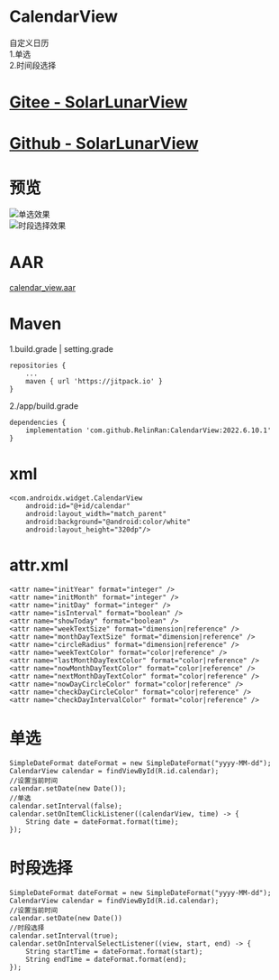 # CalendarView
自定义日历  
1.单选  
2.时间段选择  
# [Gitee - SolarLunarView](https://gitee.com/relin/CalendarView)
# [Github - SolarLunarView](https://github.com/RelinRan/CalendarView)
# 预览
![单选效果](./ic_preview_2.png)  
![时段选择效果](./ic_preview_1.png)  
# AAR
[calendar_view.aar](https://github.com/RelinRan/CalendarView/blob/master/calendar_view.aar)
# Maven
1.build.grade | setting.grade
```
repositories {
	...
	maven { url 'https://jitpack.io' }
}
```
2./app/build.grade
```
dependencies {
	implementation 'com.github.RelinRan:CalendarView:2022.6.10.1'
}
```
# xml
```
<com.androidx.widget.CalendarView
    android:id="@+id/calendar"
    android:layout_width="match_parent"
    android:background="@android:color/white"
    android:layout_height="320dp"/>
```
# attr.xml
```
<attr name="initYear" format="integer" />
<attr name="initMonth" format="integer" />
<attr name="initDay" format="integer" />
<attr name="isInterval" format="boolean" />
<attr name="showToday" format="boolean" />
<attr name="weekTextSize" format="dimension|reference" />
<attr name="monthDayTextSize" format="dimension|reference" />
<attr name="circleRadius" format="dimension|reference" />
<attr name="weekTextColor" format="color|reference" />
<attr name="lastMonthDayTextColor" format="color|reference" />
<attr name="nowMonthDayTextColor" format="color|reference" />
<attr name="nextMonthDayTextColor" format="color|reference" />
<attr name="nowDayCircleColor" format="color|reference" />
<attr name="checkDayCircleColor" format="color|reference" />
<attr name="checkDayIntervalColor" format="color|reference" />
```
# 单选
```
SimpleDateFormat dateFormat = new SimpleDateFormat("yyyy-MM-dd");
CalendarView calendar = findViewById(R.id.calendar);
//设置当前时间
calendar.setDate(new Date());
//单选
calendar.setInterval(false);
calendar.setOnItemClickListener((calendarView, time) -> {
    String date = dateFormat.format(time);
});
```
# 时段选择
```
SimpleDateFormat dateFormat = new SimpleDateFormat("yyyy-MM-dd");
CalendarView calendar = findViewById(R.id.calendar);
//设置当前时间
calendar.setDate(new Date())
//时段选择
calendar.setInterval(true);
calendar.setOnIntervalSelectListener((view, start, end) -> {
    String startTime = dateFormat.format(start);
    String endTime = dateFormat.format(end);
});
```
